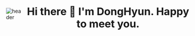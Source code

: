 ![header](https://capsule-render.vercel.app/api?type=waving&color=auto&height=200&section=header&text=Welcome%20&nbsp;to&nbsp;my&nbsp;git!&nbsp;🙌🏻&fontSize=50&animation=twinkling)

<style>
        body {
            display: flex;
            justify-content: center;
            align-items: center;
            height: 100vh;
            margin: 0;
        }
        .centered {
            text-align: center;
        }
    </style>
<body>
    <h1 class="centered">Hi there 👋 I'm DongHyun. Happy to meet you.</h1>
</body>

